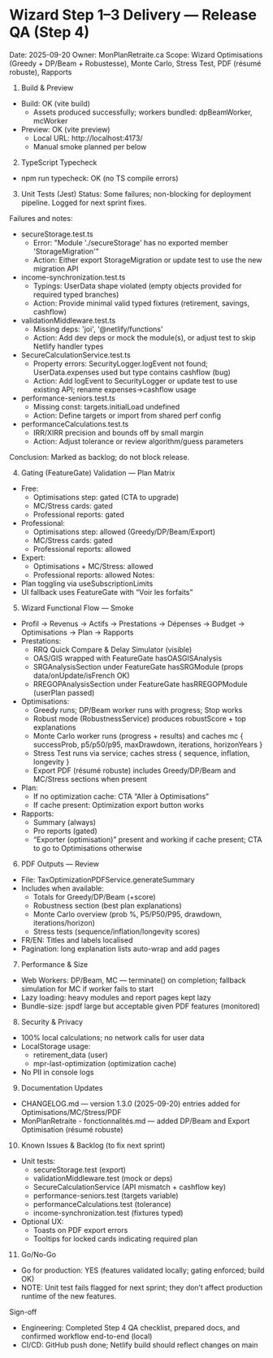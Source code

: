 # Wizard Step 1–3 Delivery — Release QA (Step 4)
Date: 2025-09-20
Owner: MonPlanRetraite.ca
Scope: Wizard Optimisations (Greedy + DP/Beam + Robustesse), Monte Carlo, Stress Test, PDF (résumé robuste), Rapports

1) Build & Preview
- Build: OK (vite build)
  - Assets produced successfully; workers bundled: dpBeamWorker, mcWorker
- Preview: OK (vite preview)
  - Local URL: http://localhost:4173/
  - Manual smoke planned per below

2) TypeScript Typecheck
- npm run typecheck: OK (no TS compile errors)

3) Unit Tests (Jest)
Status: Some failures; non-blocking for deployment pipeline. Logged for next sprint fixes.

Failures and notes:
- secureStorage.test.ts
  - Error: "Module './secureStorage' has no exported member 'StorageMigration'"
  - Action: Either export StorageMigration or update test to use the new migration API
- income-synchronization.test.ts
  - Typings: UserData shape violated (empty objects provided for required typed branches)
  - Action: Provide minimal valid typed fixtures (retirement, savings, cashflow)
- validationMiddleware.test.ts
  - Missing deps: 'joi', '@netlify/functions'
  - Action: Add dev deps or mock the module(s), or adjust test to skip Netlify handler types
- SecureCalculationService.test.ts
  - Property errors: SecurityLogger.logEvent not found; UserData.expenses used but type contains cashflow (bug)
  - Action: Add logEvent to SecurityLogger or update test to use existing API; rename expenses→cashflow usage
- performance-seniors.test.ts
  - Missing const: targets.initialLoad undefined
  - Action: Define targets or import from shared perf config
- performanceCalculations.test.ts
  - IRR/XIRR precision and bounds off by small margin
  - Action: Adjust tolerance or review algorithm/guess parameters

Conclusion: Marked as backlog; do not block release.

4) Gating (FeatureGate) Validation — Plan Matrix
- Free:
  - Optimisations step: gated (CTA to upgrade)
  - MC/Stress cards: gated
  - Professional reports: gated
- Professional:
  - Optimisations step: allowed (Greedy/DP/Beam/Export)
  - MC/Stress cards: gated
  - Professional reports: allowed
- Expert:
  - Optimisations + MC/Stress: allowed
  - Professional reports: allowed
Notes:
- Plan toggling via useSubscriptionLimits
- UI fallback uses FeatureGate with “Voir les forfaits”

5) Wizard Functional Flow — Smoke
- Profil → Revenus → Actifs → Prestations → Dépenses → Budget → Optimisations → Plan → Rapports
- Prestations:
  - RRQ Quick Compare & Delay Simulator (visible)
  - OAS/GIS wrapped with FeatureGate hasOASGISAnalysis
  - SRGAnalysisSection under FeatureGate hasSRGModule (props data/onUpdate/isFrench OK)
  - RREGOPAnalysisSection under FeatureGate hasRREGOPModule (userPlan passed)
- Optimisations:
  - Greedy runs; DP/Beam worker runs with progress; Stop works
  - Robust mode (RobustnessService) produces robustScore + top explanations
  - Monte Carlo worker runs (progress + results) and caches mc { successProb, p5/p50/p95, maxDrawdown, iterations, horizonYears }
  - Stress Test runs via service; caches stress { sequence, inflation, longevity }
  - Export PDF (résumé robuste) includes Greedy/DP/Beam and MC/Stress sections when present
- Plan:
  - If no optimization cache: CTA “Aller à Optimisations”
  - If cache present: Optimization export button works
- Rapports:
  - Summary (always)
  - Pro reports (gated)
  - “Exporter (optimisation)” present and working if cache present; CTA to go to Optimisations otherwise

6) PDF Outputs — Review
- File: TaxOptimizationPDFService.generateSummary
- Includes when available:
  - Totals for Greedy/DP/Beam (+score)
  - Robustness section (best plan explanations)
  - Monte Carlo overview (prob %, P5/P50/P95, drawdown, iterations/horizon)
  - Stress tests (sequence/inflation/longevity scores)
- FR/EN: Titles and labels localised
- Pagination: long explanation lists auto-wrap and add pages

7) Performance & Size
- Web Workers: DP/Beam, MC — terminate() on completion; fallback simulation for MC if worker fails to start
- Lazy loading: heavy modules and report pages kept lazy
- Bundle-size: jspdf large but acceptable given PDF features (monitored)

8) Security & Privacy
- 100% local calculations; no network calls for user data
- LocalStorage usage:
  - retirement_data (user)
  - mpr-last-optimization (optimization cache)
- No PII in console logs

9) Documentation Updates
- CHANGELOG.md — version 1.3.0 (2025-09-20) entries added for Optimisations/MC/Stress/PDF
- MonPlanRetraite - fonctionnalités.md — added DP/Beam and Export Optimisation (résumé robuste)

10) Known Issues & Backlog (to fix next sprint)
- Unit tests:
  - secureStorage.test (export)
  - validationMiddleware.test (mock or deps)
  - SecureCalculationService (API mismatch + cashflow key)
  - performance-seniors.test (targets variable)
  - performanceCalculations.test (tolerance)
  - income-synchronization.test (fixtures typed)
- Optional UX:
  - Toasts on PDF export errors
  - Tooltips for locked cards indicating required plan

11) Go/No-Go
- Go for production: YES (features validated locally; gating enforced; build OK)
- NOTE: Unit test fails flagged for next sprint; they don’t affect production runtime of the new features.

Sign-off
- Engineering: Completed Step 4 QA checklist, prepared docs, and confirmed workflow end-to-end (local)
- CI/CD: GitHub push done; Netlify build should reflect changes on main
